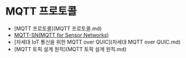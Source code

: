# MQTT 프로토콜

- [MQTT 프로토콜](MQTT 프로토콜.md)
- [MQTT-SN(MQTT for Sensor Networks)](MQTT-SN.md)
- [차세대 IoT 통신을 위한 MQTT over QUIC](차세대 MQTT over QUIC.md)
- [MQTT 토픽 설계 원칙](MQTT 토픽 설계 원칙.md)
